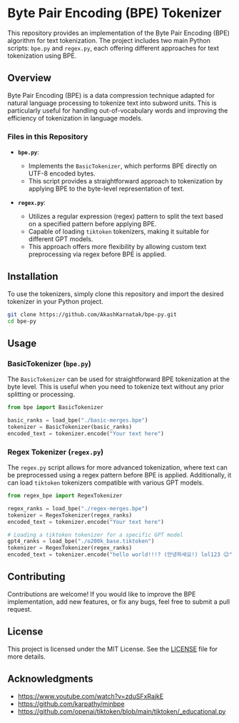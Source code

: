 # Byte Pair Encoding (BPE) Tokenizer

This repository provides an implementation of the Byte Pair Encoding (BPE) algorithm for text tokenization. The project includes two main Python scripts: `bpe.py` and `regex.py`, each offering different approaches for text tokenization using BPE.

## Overview

Byte Pair Encoding (BPE) is a data compression technique adapted for natural language processing to tokenize text into subword units. This is particularly useful for handling out-of-vocabulary words and improving the efficiency of tokenization in language models.

### Files in this Repository

- **`bpe.py`**:

  - Implements the `BasicTokenizer`, which performs BPE directly on UTF-8 encoded bytes.
  - This script provides a straightforward approach to tokenization by applying BPE to the byte-level representation of text.

- **`regex.py`**:
  - Utilizes a regular expression (regex) pattern to split the text based on a specified pattern before applying BPE.
  - Capable of loading `tiktoken` tokenizers, making it suitable for different GPT models.
  - This approach offers more flexibility by allowing custom text preprocessing via regex before BPE is applied.

## Installation

To use the tokenizers, simply clone this repository and import the desired tokenizer in your Python project.

```bash
git clone https://github.com/AkashKarnatak/bpe-py.git
cd bpe-py
```

## Usage

### BasicTokenizer (`bpe.py`)

The `BasicTokenizer` can be used for straightforward BPE tokenization at the byte level. This is useful when you need to tokenize text without any prior splitting or processing.

```python
from bpe import BasicTokenizer

basic_ranks = load_bpe("./basic-merges.bpe")
tokenizer = BasicTokenizer(basic_ranks)
encoded_text = tokenizer.encode("Your text here")
```

### Regex Tokenizer (`regex.py`)

The `regex.py` script allows for more advanced tokenization, where text can be preprocessed using a regex pattern before BPE is applied. Additionally, it can load `tiktoken` tokenizers compatible with various GPT models.

```python
from regex_bpe import RegexTokenizer

regex_ranks = load_bpe("./regex-merges.bpe")
tokenizer = RegexTokenizer(regex_ranks)
encoded_text = tokenizer.encode("Your text here")

# Loading a tiktoken tokenizer for a specific GPT model
gpt4_ranks = load_bpe("./o200k_base.tiktoken")
tokenizer = RegexTokenizer(regex_ranks)
encoded_text = tokenizer.encode("hello world!!!? (안녕하세요!) lol123 😉")
```

## Contributing

Contributions are welcome! If you would like to improve the BPE implementation, add new features, or fix any bugs, feel free to submit a pull request.

## License

This project is licensed under the MIT License. See the [LICENSE](LICENSE) file for more details.

## Acknowledgments

- https://www.youtube.com/watch?v=zduSFxRajkE
- https://github.com/karpathy/minbpe
- https://github.com/openai/tiktoken/blob/main/tiktoken/_educational.py
